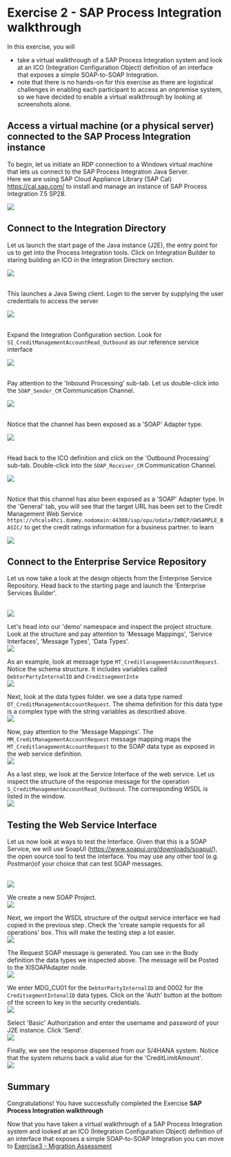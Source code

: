 # Exercise 2 - SAP Process Integration walkthrough

In this exercise, you will

- take a virtual walkthrough of a SAP Process Integration system and look at an ICO (Integration Configuration Object) definition of an interface that exposes a simple SOAP-to-SOAP Integration.
- note that there is no hands-on for this exercise as there are logistical challenges in enabling each participant to access an onpremise system, so we have decided to enable a virtual walkthrough by looking at screenshots alone.

## Access a virtual machine (or a physical server) connected to the SAP Process Integration instance
To begin, let us initiate an RDP connection to a Windows virtual machine that lets us connect to the SAP Process Integration Java Server. <br> Here we are using SAP Cloud Appliance Library (SAP Cal) https://cal.sap.com/ to install and manage an instance of SAP Process Integration 7.5 SP28. <br>

![](/exercises/ex2/images/ex2_14.png)

## Connect to the Integration Directory
Let us launch the start page of the Java instance (J2E), the entry point for us to get into the Process Integration tools. Click on Integration Builder to staring building an ICO in the Integration Directory section. <br>

![](/exercises/ex2/images/ex2_1.png)

<br> This launches a Java Swing client. Login to the server by supplying the user credentials to access the server

![](/exercises/ex2/images/ex2_2.png)

<br>Expand the Integration Configuration section. Look for `SI_CreditManagementAccountRead_Outbound` as our reference service interface 

![](/exercises/ex2/images/ex2_3.png)

<br>Pay attention to the 'Inbound Processing' sub-tab. Let us double-click into the `SOAP_Sender_CM` Communication Channel.

![](/exercises/ex2/images/ex2_4.png)

<br>Notice that the channel has been exposed as a 'SOAP' Adapter type.

![](/exercises/ex2/images/ex2_5.png)

<br>Head back to the ICO definition and click on the 'Outbound Processing' sub-tab. Double-click into the `SOAP_Receiver_CM` Communication Channel.

![](/exercises/ex2/images/ex2_6.png)

<br>Notice that this channel has also been exposed as a 'SOAP' Adapter type. In the 'General' tab, you will see that the target URL has been set to the Credit Management Web Service `https://vhcals4hci.dummy.nodomain:44300/sap/opu/odata/IWBEP/GWSAMPLE_BASIC/` to get the credit ratings information for a business partner. 
to learn 

![](/exercises/ex2/images/ex2_7.png)

## Connect to the Enterprise Service Repository
Let us now take a look at the design objects from the Enterprise Service Repository. Head back to the starting page and launch the 'Enterprise Services Builder'.

<br>![](/exercises/ex2/images/ex2_8.png)

Let's head into our 'demo' namespace and inspect the project structure. Look at the structure and pay attention to 'Message Mappings', 'Service Interfaces', 'Message Types', 'Data Types'.
<br>![](/exercises/ex2/images/ex2_9.png)

As an example, look at message type `MT_CreditlanagementAccountRequest`. Notice the schema structure. It includes variables called `DebtorPartyInternalID` and `CreditsegmentInte`
<br>![](/exercises/ex2/images/ex2_10.png)

Next, look at the data types folder. we see a data type named `DT_CreditManagementAccountRequest`. The shema definition for this data type is a complex type with the string variables as described above. 
<br>![](/exercises/ex2/images/ex2_11.png)

Now, pay attention to the 'Message Mappings'. The `MM_CreditManagementAccountRequest` message mapping maps the `MT_CreditlanagementAccountRequest` to the SOAP data type as exposed in the web service definition.
<br>![](/exercises/ex2/images/ex2_12.png)

As a last step, we look at the Service Interface of the web service. Let us inspect the structure of the response message for the operation `S_CreditManagementAccountRead_Outbound`. The corresponding WSDL is listed in the window.
<br>![](/exercises/ex2/images/ex2_13.png)

## Testing the Web Service Interface
Let us now look at ways to test the Interface. Given that this is a SOAP Service, we will use SoapUI (https://www.soapui.org/downloads/soapui/), the open source tool to test the interface. You may use any other tool (e.g. Postman)of your choice that can test SOAP messages.

<br>![](/exercises/ex2/images/ex2_15.png)

We create a new SOAP Project.
<br>![](/exercises/ex2/images/ex2_16.png)

Next, we import the WSDL structure of the output service interface we had  copied in the previous step. Check the 'create sample requests for all operations' box. This will make the testing step a lot easier.
<br>![](/exercises/ex2/images/ex2_17.png)

The Request SOAP message is generated. You can see in the Body definition the data types we inspected above. The message will be Posted to the XISOAPAdapter node.
<br>![](/exercises/ex2/images/ex2_18.png)

We enter MDG_CU01 for the `DebtorPartyInternalID` and 0002 for the `CreditsegmentIntenalID` data types. Click on the 'Auth' button at the bottom of the screen to key in the security credentials.
<br>![](/exercises/ex2/images/ex2_19.png)

Select 'Basic' Authorization and enter the username and password of your J2E instance. Click 'Send'.
<br>![](/exercises/ex2/images/ex2_20.png)

Finally, we see the response dispensed from our S/4HANA system. Notice that the system returns back a valid alue for the 'CreditLimitAmount'.
<br>![](/exercises/ex2/images/ex2_22.png)



## Summary

Congratulations! You have successfully completed the Exercise **SAP Process Integration walkthrough**

Now that you have taken a virtual walkthrough of a SAP Process Integration system and looked at an ICO (Integration Configuration Object) definition of an interface that exposes a simple SOAP-to-SOAP Integration you can move to [Exercise3 - Migration Assessment](../ex3/README.md) 


